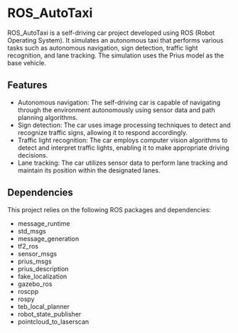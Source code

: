 # ROS_AutoTaxi

ROS_AutoTaxi is a self-driving car project developed using ROS (Robot Operating System). It simulates an autonomous taxi that performs various tasks such as autonomous navigation, sign detection, traffic light recognition, and lane tracking. The simulation uses the Prius model as the base vehicle.

## Features

- Autonomous navigation: The self-driving car is capable of navigating through the environment autonomously using sensor data and path planning algorithms.
- Sign detection: The car uses image processing techniques to detect and recognize traffic signs, allowing it to respond accordingly.
- Traffic light recognition: The car employs computer vision algorithms to detect and interpret traffic lights, enabling it to make appropriate driving decisions.
- Lane tracking: The car utilizes sensor data to perform lane tracking and maintain its position within the designated lanes.

## Dependencies

This project relies on the following ROS packages and dependencies:

- message_runtime
- std_msgs
- message_generation
- tf2_ros
- sensor_msgs
- prius_msgs
- prius_description
- fake_localization
- gazebo_ros
- roscpp
- rospy
- teb_local_planner
- robot_state_publisher
- pointcloud_to_laserscan
